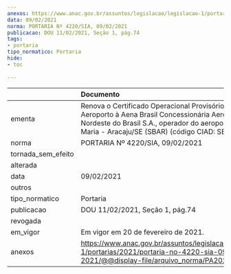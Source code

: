 ```yaml
---
anexos: https://www.anac.gov.br/assuntos/legislacao/legislacao-1/portarias/2021/portaria-no-4220-sia-09-02-2021/@@display-file/arquivo_norma/PA2021-4220.pdf
data: 09/02/2021
norma: PORTARIA Nº 4220/SIA, 09/02/2021
publicacao: DOU 11/02/2021, Seção 1, pág.74
tags:
- portaria
tipo_normatico: Portaria
hide: 
- toc 
 
---
```


|                    | Documento                                                                                                                                                                                                 |
|:-------------------|:----------------------------------------------------------------------------------------------------------------------------------------------------------------------------------------------------------|
| ementa             | Renova o Certificado Operacional Provisório de Aeroporto à Aena Brasil Concessionária Aeroportos do Nordeste do Brasil S.A., operador do aeroporto Santa Maria - Aracaju/SE (SBAR) (código CIAD: SE0001). |
| norma              | PORTARIA Nº 4220/SIA, 09/02/2021                                                                                                                                                                          |
| tornada_sem_efeito |                                                                                                                                                                                                           |
| alterada           |                                                                                                                                                                                                           |
| data               | 09/02/2021                                                                                                                                                                                                |
| outros             |                                                                                                                                                                                                           |
| tipo_normatico     | Portaria                                                                                                                                                                                                  |
| publicacao         | DOU 11/02/2021, Seção 1, pág.74                                                                                                                                                                           |
| revogada           |                                                                                                                                                                                                           |
| em_vigor           | Em vigor em 20 de fevereiro de 2021.                                                                                                                                                                      |
| anexos             | https://www.anac.gov.br/assuntos/legislacao/legislacao-1/portarias/2021/portaria-no-4220-sia-09-02-2021/@@display-file/arquivo_norma/PA2021-4220.pdf                                                      |